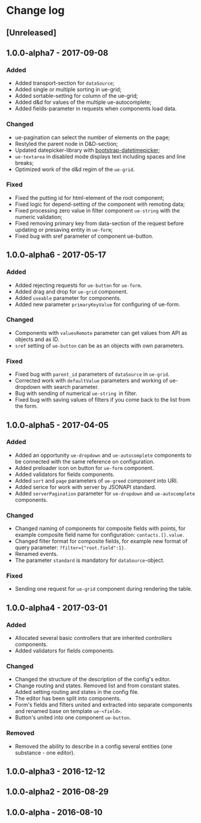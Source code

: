 # Change log

## [Unreleased]

## 1.0.0-alpha7 - 2017-09-08 
### Added
* Added transport-section for `dataSource`;
* Added single or multiple sorting in ue-grid;
* Added sortable-setting for column of the ue-grid;
* Added d&d for values of the multiple ue-autocomplete;
* Added fields-parameter in requests when components load data.

### Changed
* ue-pagination can select the number of elements on the page;
* Restyled the parent node in D&D-section;
* Updated datepicker-library with [bootstrap-datetimepicker](https://eonasdan.github.io/bootstrap-datetimepicker/);
* `ue-textarea` in disabled mode displays text including spaces and line breaks;
* Optimized work of the d&d regim of the `ue-grid`.

### Fixed
* Fixed the putting id for html-element of the root component;
* Fixed logic for depend-setting of the component with remoting data;
* Fixed processing zero value in filter component `ue-string` with the numeric validation;
* Fixed removing primary key from data-section of the request before updating or presaving entity in `ue-form`;
* Fixed bug with sref parameter of component ue-button.

## 1.0.0-alpha6 - 2017-05-17 
### Added
* Added rejecting requests for `ue-button` for `ue-form`.
* Added drag and drop for `ue-grid` component.
* Added `useable` parameter for components.
* Added new parameter `primaryKeyValue` for configuring of ue-form.

### Changed
* Components with `valuesRemote` parameter can get values from API as objects and as ID.
* `sref` setting of `ue-button` can be as an objects with own parameters.

### Fixed
* Fixed bug with `parent_id` parameters of `dataSource` in `ue-grid`.
* Corrected work with `defaultValue` parameters and working of ue-dropdown with search parameter.
* Bug with sending of numerical `ue-string `in filter.
* Fixed bug with saving values of filters if you come back to the list from the form.

## 1.0.0-alpha5 - 2017-04-05
### Added
* Added an opportunity `ue-dropdown` and `ue-autocomplete` components to be connected with the same reference on configuration.
* Added preloader icon on button for `ue-form` component.
* Added validators for fields components.
* Added `sort` and `page` parameters of `ue-greed` component into URI.
* Added serice for work with server by JSONAPI standard.
* Added `serverPagination` parameter for `ue-dropdown` and `ue-autocomplete` components.

### Changed
* Changed naming of components for composite fields with points, for example composite field name for configuration: `contacts.[].value`.
* Changed filter format for composite fields, for example new format of query parameter: `?filter={"root.field":1}`.
* Renamed events.
* The parameter `standard` is mandatory for `dataSource`-object.

### Fixed
* Sending one request for `ue-grid` component during rendering the table.

## 1.0.0-alpha4 - 2017-03-01
### Added
* Allocated several basic controllers that are inherited controllers components.
* Added validators for fields components.

### Changed
* Changed the structure of the description of the config's editor.
* Change routing and states. Removed list and from constant states. Added setting routing and states in the config file.
* The editor has been split into components.
* Form's fields and filters united and extracted into separate components and renamed base on template `ue-<field>`.
* Button's united into one component `ue-button`.

### Removed
* Removed the ability to describe in a config several entities (one substance - one editor).

## 1.0.0-alpha3 - 2016-12-12

## 1.0.0-alpha2 - 2016-08-29

## 1.0.0-alpha - 2016-08-10
